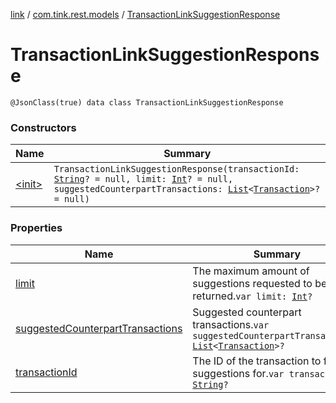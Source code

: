 [link](../../index.md) / [com.tink.rest.models](../index.md) / [TransactionLinkSuggestionResponse](./index.md)

# TransactionLinkSuggestionResponse

`@JsonClass(true) data class TransactionLinkSuggestionResponse`

### Constructors

| Name | Summary |
|---|---|
| [&lt;init&gt;](-init-.md) | `TransactionLinkSuggestionResponse(transactionId: `[`String`](https://kotlinlang.org/api/latest/jvm/stdlib/kotlin/-string/index.html)`? = null, limit: `[`Int`](https://kotlinlang.org/api/latest/jvm/stdlib/kotlin/-int/index.html)`? = null, suggestedCounterpartTransactions: `[`List`](https://kotlinlang.org/api/latest/jvm/stdlib/kotlin.collections/-list/index.html)`<`[`Transaction`](../-transaction/index.md)`>? = null)` |

### Properties

| Name | Summary |
|---|---|
| [limit](limit.md) | The maximum amount of suggestions requested to be returned.`var limit: `[`Int`](https://kotlinlang.org/api/latest/jvm/stdlib/kotlin/-int/index.html)`?` |
| [suggestedCounterpartTransactions](suggested-counterpart-transactions.md) | Suggested counterpart transactions.`var suggestedCounterpartTransactions: `[`List`](https://kotlinlang.org/api/latest/jvm/stdlib/kotlin.collections/-list/index.html)`<`[`Transaction`](../-transaction/index.md)`>?` |
| [transactionId](transaction-id.md) | The ID of the transaction to find suggestions for.`var transactionId: `[`String`](https://kotlinlang.org/api/latest/jvm/stdlib/kotlin/-string/index.html)`?` |
